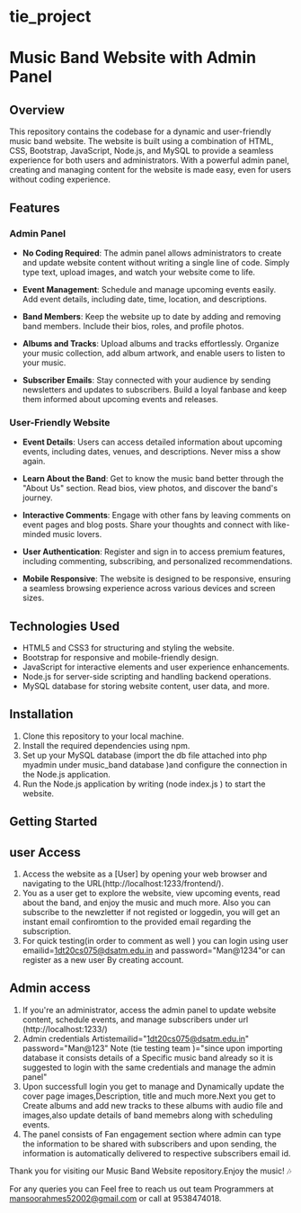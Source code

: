 # tie_project

# Music Band Website with Admin Panel


## Overview

This repository contains the codebase for a dynamic and user-friendly music band website. The website is built using a combination of HTML, CSS, Bootstrap, JavaScript, Node.js, and MySQL to provide a seamless experience for both users and administrators. With a powerful admin panel, creating and managing content for the website is made easy, even for users without coding experience.

## Features

### Admin Panel

- **No Coding Required**: The admin panel allows administrators to create and update website content without writing a single line of code. Simply type text, upload images, and watch your website come to life.

- **Event Management**: Schedule and manage upcoming events easily. Add event details, including date, time, location, and descriptions.

- **Band Members**: Keep the website up to date by adding and removing band members. Include their bios, roles, and profile photos.

- **Albums and Tracks**: Upload albums and tracks effortlessly. Organize your music collection, add album artwork, and enable users to listen to your music.

- **Subscriber Emails**: Stay connected with your audience by sending newsletters and updates to subscribers. Build a loyal fanbase and keep them informed about upcoming events and releases.

### User-Friendly Website

- **Event Details**: Users can access detailed information about upcoming events, including dates, venues, and descriptions. Never miss a show again.

- **Learn About the Band**: Get to know the music band better through the "About Us" section. Read bios, view photos, and discover the band's journey.

- **Interactive Comments**: Engage with other fans by leaving comments on event pages and blog posts. Share your thoughts and connect with like-minded music lovers.

- **User Authentication**: Register and sign in to access premium features, including commenting, subscribing, and personalized recommendations.

- **Mobile Responsive**: The website is designed to be responsive, ensuring a seamless browsing experience across various devices and screen sizes.

## Technologies Used

- HTML5 and CSS3 for structuring and styling the website.
- Bootstrap for responsive and mobile-friendly design.
- JavaScript for interactive elements and user experience enhancements.
- Node.js for server-side scripting and handling backend operations.
- MySQL database for storing website content, user data, and more.

## Installation

1. Clone this repository to your local machine.
2. Install the required dependencies using npm.
3. Set up your MySQL database (import the db file attached into php myadmin under music_band database )and configure the connection in the Node.js application.
4. Run the Node.js application by writing (node index.js ) to start the website.

## Getting Started

## user Access

1. Access the website as a [User] by opening your web browser and navigating to the URL(http://localhost:1233/frontend/).
2. You as a user get to explore the website, view upcoming events, read about the band, and enjoy the music and much more. Also you can subscribe to the newzletter if not registed or loggedin, you will get an instant email confiromtion to the provided email regarding the subscription.
3. For quick testing(in order to comment as well ) you can login using user emailid=1dt20cs075@dsatm.edu.in and password="Man@1234"or can register as a new user By creating account.


## Admin access
1. If you're an administrator, access the admin panel to update website content, schedule events, and manage subscribers under url (http://localhost:1233/)
2. Admin credentials Artistemailid="1dt20cs075@dsatm.edu.in" password="Man@123" Note (tie testing team )="since upon  importing database it consists details of a Specific  music band already so it is  suggested to login with the same credentials and manage the admin panel"
3. Upon successfull login you get to manage and Dynamically update the cover page images,Description, title and much more.Next you get to Create albums and add new tracks to these albums with audio file and images,also update details of band memebrs along with scheduling events.
4. The panel consists of Fan engagement section where admin can type the information to be shared with subscribers and upon sending, the information is automatically delivered to respective subscribers email id.


Thank you for visiting our Music Band Website repository.Enjoy the music! 🎶

For any queries you can Feel free to reach us out team Programmers at mansoorahmes52002@gmail.com or call at 9538474018.
